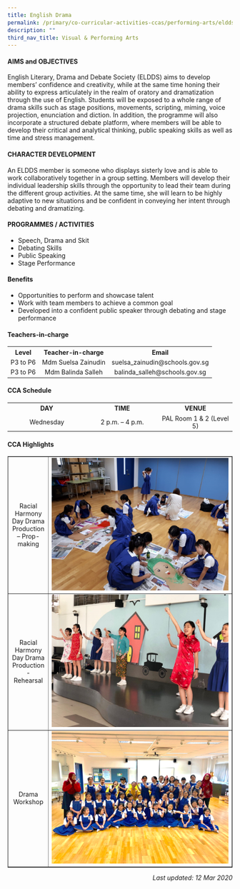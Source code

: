 ```yaml
---
title: English Drama
permalink: /primary/co-curricular-activities-ccas/performing-arts/eldds/
description: ""
third_nav_title: Visual & Performing Arts
---
```



<h4><strong>AIMS and OBJECTIVES</strong></h4>
<p>English Literary, Drama and Debate Society (ELDDS) aims to develop members&rsquo; confidence and creativity, while at the same time honing their ability to express articulately in the realm of oratory and dramatization through the use of English. Students will be exposed to a whole range of drama skills such as stage positions, movements, scripting, miming, voice projection, enunciation and diction. In addition, the programme will also incorporate a structured debate platform, where members will be able to develop their critical and analytical thinking, public speaking skills as well as time and stress management.</p>
<h4><strong>CHARACTER DEVELOPMENT</strong></h4>
<p>An ELDDS member is someone who displays sisterly love and is able to work collaboratively together in a group setting. Members will develop their individual leadership skills through the opportunity to lead their team during the different group activities. At the same time, she will learn to be highly adaptive to new situations and be confident in conveying her intent through debating and dramatizing.</p>
<h4><strong>PROGRAMMES / ACTIVITIES</strong></h4>
<ul>
<li>Speech, Drama and Skit</li>
<li>Debating Skills</li>
<li>Public Speaking</li>
<li>Stage Performance</li>
</ul>
<h4><strong>Benefits</strong></h4>
<ul>
<li>Opportunities to perform and showcase talent</li>
<li>Work with team members to achieve a common goal</li>
<li>Developed into a confident public speaker through debating and stage performance</li>
</ul>
<h4><strong>Teachers-in-charge</strong></h4>
<table>
<tbody>
<tr>
<th style="text-align: center;">Level</th>
<th style="text-align: center;">Teacher-in-charge</th>
<th style="text-align: center;">Email</th>
</tr>
<tr>
<td style="text-align: center;">P3 to P6</td>
<td style="text-align: center;">Mdm Suelsa Zainudin</td>
<td style="text-align: center;">suelsa_zainudin@schools.gov.sg</td>
</tr>
<tr>
<td style="text-align: center;">P3 to P6</td>
<td style="text-align: center;">Mdm Balinda Salleh</td>
<td style="text-align: center;">balinda_salleh@schools.gov.sg</td>
</tr>
</tbody>
</table>
<h4><strong>CCA Schedule</strong></h4>
<table>
<tbody>
<tr>
<th style="text-align: center;">DAY</th>
<th style="text-align: center;">TIME</th>
<th style="text-align: center;">VENUE</th>
</tr>
<tr>
<td style="text-align: center;" width="205">Wednesday</td>
<td style="text-align: center;" width="205">2 p.m. &ndash; 4 p.m.</td>
<td style="text-align: center;" width="205">PAL Room 1 &amp; 2 (Level 5)</td>
</tr>
</tbody>
</table>
<h4><strong>CCA Highlights</strong></h4>
<table style="border-collapse: collapse; width: 100%;" border="1">
<tbody>
<tr>
<td style="width: 18%; text-align: center;">Racial Harmony Day Drama Production &ndash; Prop-making</td>
<td style="width: 82%;"><img src="/images/eldds1.jpg"></td>
</tr>
<tr>
<td style="width: 18%; text-align: center;">Racial Harmony Day Drama Production - Rehearsal</td>
<td style="width: 82%;"><img src="/images/eldds2.jpg"></td>
</tr>
<tr>
<td style="width: 18%; text-align: center;">Drama Workshop</td>
<td style="width: 82%;"><img src="/images/eldds3.png"></td>
</tr>
</tbody>
</table>
<p style="text-align: right;"><em>Last updated: 12 Mar 2020</em></p>